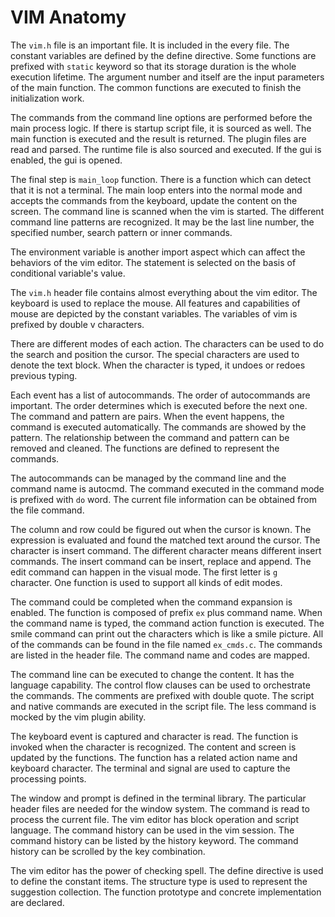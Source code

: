 # VIM Anatomy

The `vim.h` file is an important file. It is included in the every file. The constant variables  are defined by the define directive. Some functions are prefixed with `static` keyword so that its storage duration is the whole execution lifetime. The argument number and itself are the input parameters of the main function. The common functions are executed to finish the initialization work.

The commands from the command line options are performed before the main process logic. If there is startup script file, it is sourced as well. The main function is executed and the result is returned. The plugin files are read and parsed. The runtime file is also sourced and executed. If the gui is enabled, the gui is opened.

The final step is `main_loop` function. There is a function which can detect that it is not a terminal. The main loop enters into the normal mode and accepts the commands from the keyboard, update the content on the screen. The command line is scanned when the vim is started. The different command line patterns are recognized. It may be the last line number, the specified number, search pattern or inner commands. 

The environment variable is another import aspect which can affect the behaviors of the vim editor. The statement is selected on the basis of conditional variable's value. 

The `vim.h` header file contains almost everything about the vim editor. The keyboard is used to replace the mouse. All features and capabilities of mouse are depicted by the constant variables. The variables of vim is prefixed by double v characters. 

There are different modes of each action. The characters can be used to do the search and position the cursor. The special characters are used to denote the text block. When the character is typed, it undoes or redoes previous typing. 

Each event has a list of autocommands. The order of autocommands are important. The order determines  which is executed before the next one. The command and pattern are pairs. When the event happens, the command is executed automatically. The commands are showed by the pattern. The relationship between the command and pattern can be removed and cleaned. The functions are defined to represent the commands. 

The autocommands can be managed by the command line and the command name is autocmd. The command executed in the command mode is prefixed with `do` word. The current file information can be obtained from the file command. 

The column and row could be figured out when the cursor is known. The expression is evaluated and found the matched text around the cursor. The character is insert command. The different character means different insert commands. The insert command can be insert, replace and append. The edit command can happen in the visual mode. The first letter is `g` character. One function is used to support all kinds of edit modes. 

The command could be completed when the command expansion is enabled. The function is composed of prefix `ex` plus command name. When the command name is typed, the command action function is executed. The smile command can print out the characters which is like a smile picture. All of the commands can be found in the file named `ex_cmds.c`. The commands are listed in the header file. The command name and codes are mapped. 

The command line can be executed to change the content. It has the language capability. The control flow clauses can be used to orchestrate the commands. The comments are prefixed with double quote. The script and native commands are executed in the script file. The less command is mocked by the vim plugin ability. 

The keyboard event is captured and character is read. The function is invoked when the character is recognized. The content and screen is updated by the functions. The function has a related action name and keyboard character. The terminal and signal are used to capture the processing points. 

The window and prompt is defined in the terminal library. The particular header files are needed for the window system. The command is read to process the current file. The vim editor has block operation and script language. The command history can be used in the vim session. The command history can be listed by the history keyword. The command history can be scrolled by the key combination. 

The vim editor has the power of checking spell. The define directive is used to define the constant items. The structure type is used to represent the suggestion collection. The function prototype and concrete implementation are declared. 
